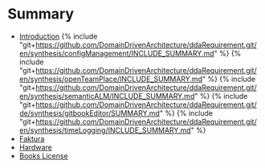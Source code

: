 # Summary
* [Introduction](README.md)
{% include "git+https://github.com/DomainDrivenArchitecture/ddaRequirement.git/en/synthesis/configManagement/INCLUDE_SUMMARY.md" %} 
{% include "git+https://github.com/DomainDrivenArchitecture/ddaRequirement.git/en/synthesis/openTeamPlace/INCLUDE_SUMMARY.md" %} 
{% include "git+https://github.com/DomainDrivenArchitecture/ddaRequirement.git/en/synthesis/semanticALM/INCLUDE_SUMMARY.md" %}
{% include "git+https://github.com/DomainDrivenArchitecture/ddaRequirement.git/de/synthesis/gitbookEditor/SUMMARY.md" %}
{% include "git+https://github.com/DomainDrivenArchitecture/ddaRequirement.git/en/synthesis/timeLogging/INCLUDE_SUMMARY.md" %}
* [Faktura](synthesis/Faktura.md)
* [Hardware](synthesis/Hardware.md)
* [Books License](LICENSE.md)
